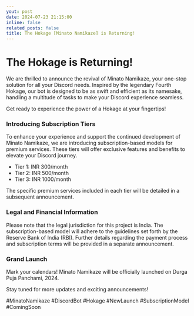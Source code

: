 ```yaml
---
yout: post
date: 2024-07-23 21:15:00
inline: false
related_posts: false
title: The Hokage [Minato Namikaze] is Returning!
---
```

# **The Hokage is Returning!**

We are thrilled to announce the revival of Minato Namikaze, your one-stop solution for all your Discord needs. Inspired by the legendary Fourth Hokage, our bot is designed to be as swift and efficient as its namesake, handling a multitude of tasks to make your Discord experience seamless.

Get ready to experience the power of a Hokage at your fingertips!

### **Introducing Subscription Tiers**

To enhance your experience and support the continued development of Minato Namikaze, we are introducing subscription-based models for premium services. These tiers will offer exclusive features and benefits to elevate your Discord journey.

- Tier 1: INR 300/month
- Tier 2: INR 500/month
- Tier 3: INR 1000/month

The specific premium services included in each tier will be detailed in a subsequent announcement.

### **Legal and Financial Information**

Please note that the legal jurisdiction for this project is India. The subscription-based model will adhere to the guidelines set forth by the Reserve Bank of India (RBI). Further details regarding the payment process and subscription terms will be provided in a separate announcement.

### **Grand Launch**

Mark your calendars! Minato Namikaze will be officially launched on Durga Puja Panchami, 2024.

Stay tuned for more updates and exciting announcements!

#MinatoNamikaze #DiscordBot #Hokage #NewLaunch #SubscriptionModel #ComingSoon
